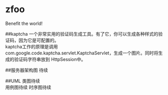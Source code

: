 # zfoo
Benefit the world!


##kaptcha
一个非常实用的验证码生成工具。有了它，你可以生成各种样式的验证码，因为它是可配置的。  
kaptcha工作的原理是调用 com.google.code.kaptcha.servlet.KaptchaServlet，生成一个图片。同时将生成的验证码字符串放到 HttpSession中。  

##服务器架构图
待续


##UML
类图待续  
用例图待续
时序图待续
